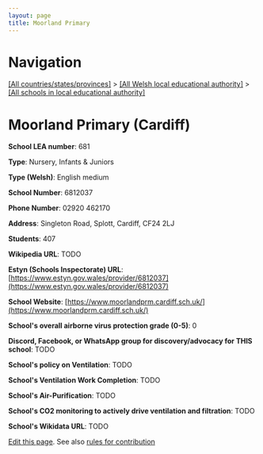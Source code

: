 ```yaml
---
layout: page
title: Moorland Primary
---
```

# Navigation

[[All countries/states/provinces]](../../..) > [[All Welsh local educational authority]](../..) > [[All schools in local educational authority]](..)

# Moorland Primary (Cardiff)

**School LEA number**: 681

**Type**: Nursery, Infants & Juniors

**Type (Welsh)**: English medium

**School Number**: 6812037

**Phone Number**: 02920 462170

**Address**: Singleton Road, Splott, Cardiff, CF24 2LJ

**Students**: 407

**Wikipedia URL**: TODO

**Estyn (Schools Inspectorate) URL**: [https://www.estyn.gov.wales/provider/6812037](https://www.estyn.gov.wales/provider/6812037)

**School Website**: [https://www.moorlandprm.cardiff.sch.uk/](https://www.moorlandprm.cardiff.sch.uk/)

**School's overall airborne virus protection grade (0-5)**: 0

**Discord, Facebook, or WhatsApp group for discovery/advocacy for THIS school**: TODO

**School's policy on Ventilation**: TODO

**School's Ventilation Work Completion**: TODO

**School's Air-Purification**: TODO

**School's CO2 monitoring to actively drive ventilation and filtration**: TODO

**School's Wikidata URL**: TODO




[Edit this page](https://github.com/ventilate-schools/Wales/edit/prif/./Cardiff/Moorland_Primary.md). See also [rules for contribution](../../../contribution-rules/)